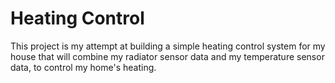 # Heating Control

This project is my attempt at building a simple heating control system for my house that will combine my radiator sensor data and my temperature sensor data, to control my home's heating.
